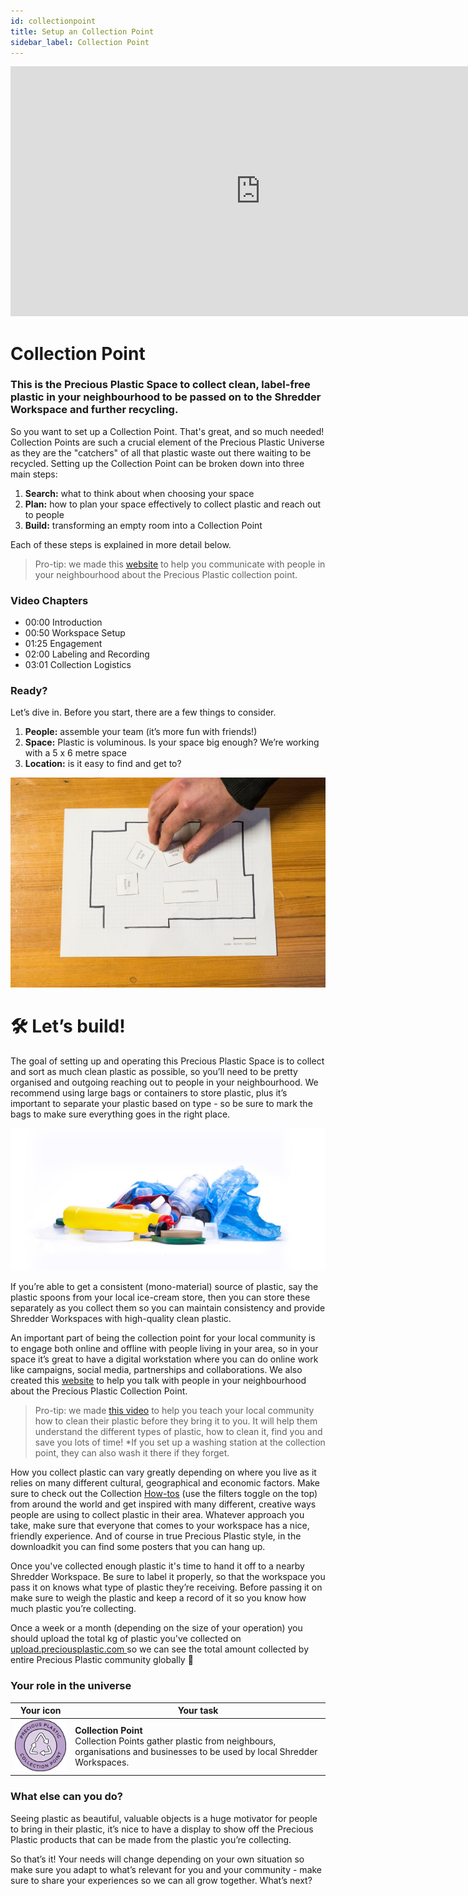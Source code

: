 ```yaml
---
id: collectionpoint
title: Setup an Collection Point
sidebar_label: Collection Point
---
```


<div class="videocontainer">
  <iframe width="800" height="400" src="https://www.youtube.com/embed/i2h3DWEJl84" frameborder="0" allow="accelerometer; autoplay; encrypted-media; gyroscope; picture-in-picture" allowfullscreen></iframe>
</div>

<style>
:root {
  --highlight: #37b4a3;
  --hover: #37b4a3;
}
</style>

# Collection Point
<div class="videoChapters">
<div class="videoChaptersMain">

 ### This is the Precious Plastic Space to collect clean, label-free plastic in your neighbourhood to be passed on to the Shredder Workspace and further recycling.

So you want to set up a Collection Point. That's great, and so much needed!
Collection Points are such a crucial element of the Precious Plastic Universe as they are the "catchers" of all that plastic waste out there waiting to be recycled. Setting up the Collection Point can be broken down into three main steps:

1. <b>Search:</b> what to think about when choosing your space
2. <b>Plan:</b> how to plan your space effectively to collect plastic and reach out to people
3. <b>Build:</b> transforming an empty room into a Collection Point

Each of these steps is explained in more detail below.

> Pro-tip: we made this <a href="https://collect.preciousplastic.com/">website</a> to help you communicate with people in your neighbourhood about the Precious Plastic collection point. 

</div>
<div class="videoChaptersSidebar">

 ### Video Chapters

- 00:00 Introduction
- 00:50 Workspace Setup
- 01:25 Engagement
- 02:00 Labeling and Recording
- 03:01 Collection Logistics

</div>
</div>

 ### Ready?

Let’s dive in. Before you start, there are a few things to consider.

1. <b>People:</b> assemble your team (it’s more fun with friends!)
2. <b>Space:</b> Plastic is voluminous. Is your space big enough? We’re working with a 5 x 6 metre space
3. <b>Location:</b> is it easy to find and get to?

![Collection Workspace](assets/spaces_collection.jpg)

# 🛠 Let’s build!

The goal of setting up and operating this Precious Plastic Space is to collect and sort as much clean plastic as possible, so you’ll need to be pretty organised and outgoing reaching out to people in your neighbourhood. We recommend using large bags or containers to store plastic, plus it’s important to separate your plastic based on type - so be sure to mark the bags to make sure everything goes in the right place.

![Pile of Plastic](assets/PileofPlastic.jpg)

If you’re able to get a consistent (mono-material) source of plastic, say the plastic spoons from your local ice-cream store, then you can store these separately as you collect them so you can maintain consistency and provide Shredder Workspaces with high-quality clean plastic.

An important part of being the collection point for your local community is to engage both online and offline with people living in your area, so in your space it’s great to have a digital workstation where you can do online work like campaigns, social media, partnerships and collaborations. We also created this <a href="https://collect.preciousplastic.com/">website</a> to help you talk with people in your neighbourhood about the Precious Plastic Collection Point.

> Pro-tip: we made <a href="https://youtu.be/7zm_xVx7TBs">this video</a> to help you teach your local community how to clean their plastic before they bring it to you. It will help them understand the different types of plastic, how to clean it, find you and save you lots of time! 
*If you set up a washing station at the collection point, they can also wash it there if they forget.

How you collect plastic can vary greatly depending on where you live as it relies on many different cultural, geographical and economic factors. Make sure to check out the Collection <a href="https://community.preciousplastic.com/how-to">How-tos</a> (use the filters toggle on the top) from around the world and get inspired with many different, creative ways people are using to collect plastic in their area. Whatever approach you take, make sure that everyone that comes to your workspace has a nice, friendly experience. And of course in true Precious Plastic style, in the downloadkit you can find some posters that you can hang up.

Once you've collected enough plastic it's time to hand it off to a nearby Shredder Workspace. Be sure to label it properly, so that the workspace you pass it on knows what type of plastic they’re receiving. Before passing it on make sure to weigh the plastic and keep a record of it so you know how much plastic you’re collecting. 

Once a week or a month (depending on the size of your operation) you should upload the total kg of plastic you've collected on <a href="https://upload.preciousplastic.com/"> upload.preciousplastic.com </a> so we can see the total amount collected by entire Precious Plastic community globally 💪

 ### Your role in the universe
| Your icon  |  Your task |
|----------|----------------------|
| <img src="../assets/universe/badge-collection-point.png" width="150"/> |  __Collection Point__ <br> Collection Points gather plastic from neighbours, organisations and businesses to be used by local Shredder Workspaces.   |


 ### What else can you do?

Seeing plastic as beautiful, valuable objects is a huge motivator for people to bring in their plastic, it’s nice to have a display to show off the Precious Plastic products that can be made from the plastic you’re collecting.

So that’s it! Your needs will change depending on your own situation so make sure you adapt to what’s relevant for you and your community - make sure to share your experiences so we can all grow together. What’s next?
